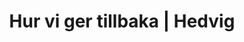 ---
templateKey: giving-back-page
path: /giving-back
title: Hur vi ger tillbaka | Hedvig
heading: Hur vi ger tillbaka
section1:
  heading: Vårt sätt att bidra
  paragraph: Försäkring finns till för att göra livet lättare för människor. Vår prio ett är alltid våra medlemmar, men blir det pengar över kan vi tillsammans vara med och bidra.
section2:
  heading: En schysstare modell för alla
  paragraph: Hedvig tar en fast avgift oavsett hur mycket ersättning som betalas ut. Överskottet skänks till ett gott ändamål istället för att gå till extra vinst.
  subheading: "Detta betyder att:"
  bullets:
    - Du bidrar till att skapa en bättre värld
    - Du kan känna dig trygg att du får rätt ersättning, eftersom Hedvig inte tjänar på att betala ut mindre till dig
section3:
  heading: Så funkar det
  bullet1: Skaffa Hedvig och välj det ändamål du vill stötta
  bullet2: Vid årets slut summerar vi alla pengar som inte betalats ut i ersättningar till dig, eller till andra som valt samma ändamål
  bullet3: Tillsammans gör vi skillnad genom att skänka pengarna
section4:
  heading: Våra partners
  sos_barnbyar: SOS Barnbyar arbetar för att fler barn ska få en trygg uppväxt. Stödet från våra medlemmar går till att finansiera en barnby i Ukraina.
  barncancerfonden: Barncancerfonden arbetar för att bekämpa cancer och för att cancerdrabbade barn, ungdomar och deras familjer ska få den vård och det stöd de behöver.
cta_text: Skaffa Hedvig
---